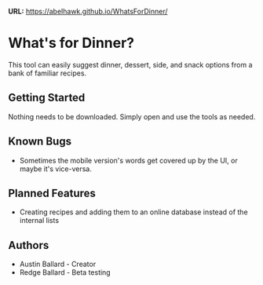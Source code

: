 **URL:** https://abelhawk.github.io/WhatsForDinner/
# What's for Dinner?

This tool can easily suggest dinner, dessert, side, and snack options from a bank of familiar
recipes.

## Getting Started
Nothing needs to be downloaded. Simply open and use the tools as needed.

## Known Bugs
- Sometimes the mobile version's words get covered up by the UI, or maybe it's vice-versa.

## Planned Features
- Creating recipes and adding them to an online database instead of the internal lists

## Authors
- Austin Ballard - Creator
- Redge Ballard - Beta testing